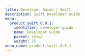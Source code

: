 ```yaml
---
title: Developer Guide | Swift
description: Swift Developer Guide
menu:
  product_swift_0.8.1:
    identifier: developer-guide
    name: Developer Guide
    parent: setup
    weight: 25
menu_name: product_swift_0.8.1
---
```


